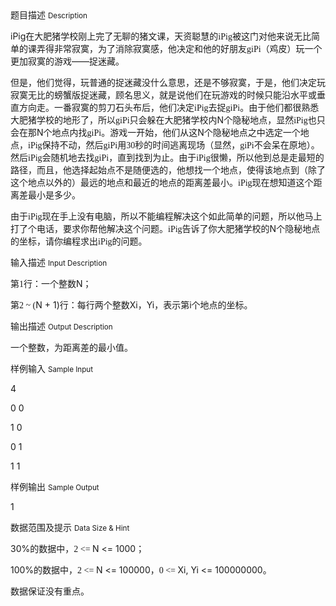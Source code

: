<div class="panel panel-default">
<div class="area-title">
<span>
题目描述
<small>Description</small>
</span></div>
<div class="panel-body">

<p>iPig<span style="">在大肥猪学校刚上完了无聊的猪文课，天资聪慧的</span><span style="font-family: 'Times New Roman';">iPig</span><span style="">被这门对他来说无比简单的课弄得非常寂寞，为了消除寂寞感，他决定和他的好朋友</span><span style="font-family: 'Times New Roman';">giPi</span><span style="">（鸡皮）玩一个更加寂寞的游戏——捉迷藏。</span></p>
<p>但是，他们觉得，玩普通的捉迷藏没什么意思，还是不够寂寞，于是，他们决定玩寂寞无比的螃蟹版捉迷藏，顾名思义，就是说他们在玩游戏的时候只能沿水平或垂直方向走。一番寂寞的剪刀石头布后，他们决定<span style="font-family: 'Times New Roman';">iPig</span><span style="">去捉</span><span style="font-family: 'Times New Roman';">giPi</span><span style="">。由于他们都很熟悉大肥猪学校的地形了，所以</span><span style="font-family: 'Times New Roman';">giPi</span><span style="">只会躲在大肥猪学校内</span>N个隐秘地点，显然<span style="font-family: 'Times New Roman';">iPig</span><span style="">也只会在那</span>N个地点内找<span style="font-family: 'Times New Roman';">giPi</span><span style="">。游戏一开始，他们从这</span>N个隐秘地点之中选定一个地点，<span style="font-family: 'Times New Roman';">iPig</span><span style="">保持不动，然后</span><span style="font-family: 'Times New Roman';">giPi</span><span style="">用</span><span style="font-family: 'Times New Roman';">30</span><span style="">秒的时间逃离现场（显然，</span><span style="font-family: 'Times New Roman';">giPi</span><span style="">不会呆在原地）。然后</span><span style="font-family: 'Times New Roman';">iPig</span><span style="">会随机地去找</span><span style="font-family: 'Times New Roman';">giPi</span><span style="">，直到找到为止。由于</span><span style="font-family: 'Times New Roman';">iPig</span><span style="">很懒，所以他到总是走最短的路径，而且，他选择起始点不是随便选的，他想找一个地点，使得该地点到（除了这个地点以外的）最远的地点和最近的地点的距离差最小。</span><span style="font-family: 'Times New Roman';">iPig</span><span style="">现在想知道这个距离差最小是多少。</span></p>
<p>由于<span style="font-family: 'Times New Roman';">iPig</span><span style="">现在手上没有电脑，所以不能编程解决这个如此简单的问题，所以他马上打了个电话，要求你帮他解决这个问题。</span><span style="font-family: 'Times New Roman';">iPig</span><span style="">告诉了你大肥猪学校的</span>N个隐秘地点的坐标，请你编程求出<span style="font-family: 'Times New Roman';">iPig</span><span style="">的问题。</span></p>

</div>
</div>

<div class="panel panel-default">
<div class="area-title">
<span>
输入描述
<small>Input Description</small>
</span></div>
<div class="panel-body">
<p>第<span style="font-family: 'Times New Roman';">1</span><span style="">行：一个整数</span>N；</p>
<p>第<span style="font-family: 'Times New Roman';">2 ~ (</span>N + 1)<span style="">行：每行两个整数</span>Xi，Yi，表示第i个地点的坐标。</p>

</div>
</div>
<div  class="panel panel-default">
<div class="area-title">
<span>
输出描述
<small>Output Description</small>
</span></div>
<div class="panel-body">

<p class="p0">一个整数，为距离差的最小值。</p>

</div>
</div>


<div class="panel panel-default">
<div class="area-title">
<span>
样例输入
<small>Sample Input</small>
</span></div>
<div class="panel-body">
<p>4</p>
<p>0 0</p>
<p>1 0</p>
<p>0 1</p>
<p>1 1</p>

</div>
</div>

<div class="panel panel-default">
<div class="area-title">
<span>
样例输出
<small>Sample Output</small>
</span></div>
<div class="panel-body">
<p>1</p>

</div>
</div>

<div class="panel panel-default">
<div class="area-title">
<span>
数据范围及提示
<small>Data Size & Hint</small>
</span></div>
<div class="panel-body">
<div>
<p>30%<span style="">的数据中，</span><span style="font-family: 'Times New Roman';">2 &lt;= </span>N &lt;= 1000<span style="">；</span></p>
<p>100%<span style="">的数据中，</span><span style="font-family: 'Times New Roman';">2 &lt;= </span>N &lt;= 100000<span style="">，</span><span style="font-family: 'Times New Roman';">0 &lt;= </span>Xi, Yi &lt;= 100000000<span style="">。</span></p>
<p>数据保证没有重点。</p>
</div>
</div>
</div>